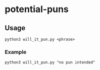 # potential-puns

## Usage
```
python3 will_it_pun.py <phrase>
```

### Example
```
python3 will_it_pun.py "no pun intended"
```
